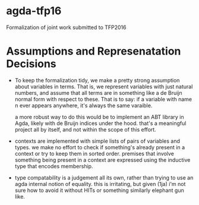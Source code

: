 # agda-tfp16

Formalization of joint work submitted to TFP2016

Assumptions and Represenatation Decisions
=========================================

- To keep the formalization tidy, we make a pretty strong assumption about
  variables in terms. That is, we represent variables with just natural
  numbers, and assume that all terms are in something like a de Bruijn
  normal form with respect to these. That is to say: if a variable with
  name n ever appears anywhere, it's always the same varaible.

  a more robust way to do this would be to implement an ABT library in
  Agda, likely with de Bruijn indices under the hood. that's a meaningful
  project all by itself, and not within the scope of this effort.

- contexts are implemented with simple lists of pairs of variables and
  types. we make no effort to check if something's already present in a
  context or try to keep them in sorted order.  premises that involve
  something being present in a context are expressed using the inductive
  type that encodes membership.

- type compatability is a judgement all its own, rather than trying to use
  an agda internal notion of equality. this is irritating, but given (1ja)
  i'm not sure how to avoid it without HITs or something similarly elephant
  gun like.
